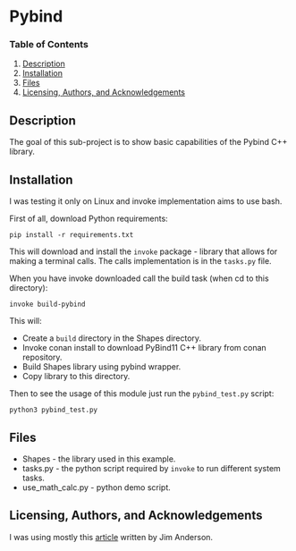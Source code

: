 # Pybind

### Table of Contents

1. [Description](#description)
2. [Installation](#installation)
3. [Files](#files)
4. [Licensing, Authors, and Acknowledgements](#licensing)

## Description <a name="description"></a>

The goal of this sub-project is to show basic capabilities of the Pybind C++ library.

## Installation <a name="installation"></a>

I was testing it only on Linux and invoke implementation aims to use bash.

First of all, download Python requirements:
```
pip install -r requirements.txt
```

This will download and install the `invoke` package - library that allows for making a terminal calls. The calls implementation is in the `tasks.py` file.

When you have invoke downloaded call the build task (when cd to this directory):
```
invoke build-pybind
```
This will:

* Create a `build` directory in the Shapes directory.
* Invoke conan install to download PyBind11 C++ library from conan repository.
* Build Shapes library using pybind wrapper.
* Copy library to this directory.

Then to see the usage of this module just run the `pybind_test.py` script:
```
python3 pybind_test.py
```

## Files <a name="files"></a>

* Shapes - the library used in this example.
* tasks.py - the python script required by `invoke` to run different system tasks.
* use_math_calc.py - python demo script.

## Licensing, Authors, and Acknowledgements <a name='licensing'></a>

I was using mostly this [article](https://realpython.com/python-bindings-overview/) written by Jim Anderson.
